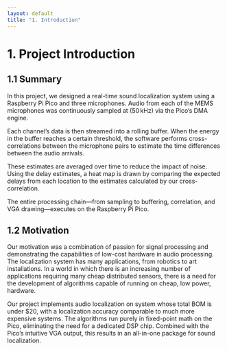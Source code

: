```yaml
---
layout: default
title: "1. Introduction"
---
```


# 1. Project Introduction

## 1.1 Summary

In this project, we designed a real-time sound localization system using a Raspberry Pi Pico and three microphones. Audio from each of the MEMS microphones was continuously sampled at \($50\,\mathrm{kHz}$\) via the Pico’s DMA engine.

Each channel’s data is then streamed into a rolling buffer. When the energy in the buffer reaches a certain threshold, the software performs cross-correlations between the microphone pairs to estimate the time differences between the audio arrivals.

These estimates are averaged over time to reduce the impact of noise. Using the delay estimates, a heat map is drawn by comparing the expected delays from each location to the estimates calculated by our cross-correlation.

The entire processing chain—from sampling to buffering, correlation, and VGA drawing—executes on the Raspberry Pi Pico.

## 1.2 Motivation

Our motivation was a combination of passion for signal processing and demonstrating the capabilities of low-cost hardware in audio processing. The localization system has many applications, from robotics to art installations. In a world in which there is an increasing number of applications requiring many cheap distributed sensors, there is a need for the development of algorithms capable of running on cheap, low power, hardware. 

Our project implements audio localization on system whose total BOM is under $20, with a localization accuracy comparable to much more expensive systems. The algorithms run purely in fixed-point math on the Pico, eliminating the need for a dedicated DSP chip. Combined with the Pico’s intuitive VGA output, this results in an all-in-one package for sound localization.
